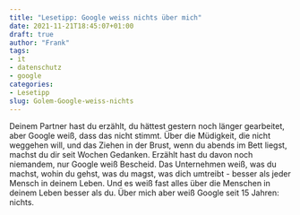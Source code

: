 ```yaml
---
title: "Lesetipp: Google weiss nichts über mich"
date: 2021-11-21T18:45:07+01:00
draft: true
author: "Frank"
tags:
- it
- datenschutz
- google
categories:
- Lesetipp
slug: Golem-Google-weiss-nichts
---
```

Deinem Partner hast du erzählt, du hättest gestern noch länger gearbeitet, aber Google weiß, dass das nicht stimmt.
Über die Müdigkeit, die nicht weggehen will, und das Ziehen in der Brust, wenn du abends im Bett liegst, machst du dir seit Wochen Gedanken.
Erzählt hast du davon noch niemandem, nur Google weiß Bescheid. Das Unternehmen weiß, was du machst, wohin du gehst, was du magst, was dich umtreibt - besser als jeder Mensch in deinem Leben. Und es weiß fast alles über die Menschen in deinem Leben besser als du. Über mich aber weiß Google seit 15 Jahren: nichts.
